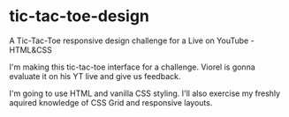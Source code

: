 # tic-tac-toe-design
A Tic-Tac-Toe responsive design challenge for a Live on YouTube - HTML&amp;CSS

I'm making this tic-tac-toe interface for a challenge. Viorel is gonna evaluate it on his YT live and give us feedback.

I'm going to use HTML and vanilla CSS styling. I'll also exercise my freshly aquired knowledge of CSS Grid and responsive layouts.
